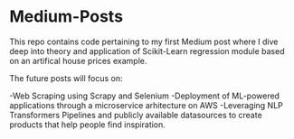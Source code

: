 # Medium-Posts

This repo contains code pertaining to my first Medium post where I dive deep into theory and application of Scikit-Learn regression module based on an artifical house prices example. 

The future posts will focus on:

-Web Scraping using Scrapy and Selenium
-Deployment of ML-powered applications through a microservice arhitecture on AWS
-Leveraging NLP Transformers Pipelines and publicly available datasources to create products that help people find inspiration. 
